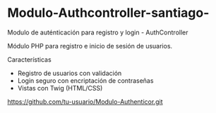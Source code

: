 # Modulo-Authcontroller-santiago-
Modulo de auténticación para registro y login - AuthController

Módulo PHP para registro e inicio de sesión de usuarios.

 Características
- Registro de usuarios con validación
- Login seguro con encriptación de contraseñas
- Vistas con Twig (HTML/CSS)

https://github.com/tu-usuario/Modulo-Authenticor.git

